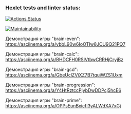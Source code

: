 ### Hexlet tests and linter status:
[![Actions Status](https://github.com/ShMariya/python-project-49/workflows/hexlet-check/badge.svg)](https://github.com/ShMariya/python-project-49/actions)

[![Maintainability](https://api.codeclimate.com/v1/badges/2911b192f2dff2f23884/maintainability)](https://codeclimate.com/github/ShMariya/python-project-49/maintainability)

Демонстрация игры "brain-even": https://asciinema.org/a/vbbL90w6IoOTIw8JCU9Q21PQ7

Демонстрация игры "brain-calc": https://asciinema.org/a/BHDCFH0RSIVtbwCRRHjCryjBz

Демонстрация игры "brain-gcd": https://asciinema.org/a/GbeUclZViXZ7B7tquiWZS1Uxm

Демонстрация игры "brain-progression": https://asciinema.org/a/Y4HtRztccPjybDwDDPcj5hcE6

Демонстрация игры "brain-prime": https://asciinema.org/a/OPPsEunBxicfI3yALWdXA7xGj


